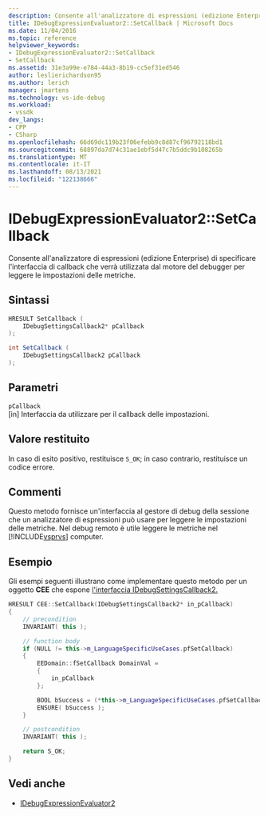 ```yaml
---
description: Consente all'analizzatore di espressioni (edizione Enterprise) di specificare l'interfaccia di callback che verrà utilizzata dal motore del debugger per leggere le impostazioni delle metriche.
title: IDebugExpressionEvaluator2::SetCallback | Microsoft Docs
ms.date: 11/04/2016
ms.topic: reference
helpviewer_keywords:
- IDebugExpressionEvaluator2::SetCallback
- SetCallback
ms.assetid: 31e3a99e-e784-44a3-8b19-cc5ef31ed546
author: leslierichardson95
ms.author: lerich
manager: jmartens
ms.technology: vs-ide-debug
ms.workload:
- vssdk
dev_langs:
- CPP
- CSharp
ms.openlocfilehash: 66d69dc119b23f06efebb9c8d87cf96792118bd1
ms.sourcegitcommit: 68897da7d74c31ae1ebf5d47c7b5ddc9b108265b
ms.translationtype: MT
ms.contentlocale: it-IT
ms.lasthandoff: 08/13/2021
ms.locfileid: "122138666"
---
```

# <a name="idebugexpressionevaluator2setcallback"></a>IDebugExpressionEvaluator2::SetCallback
Consente all'analizzatore di espressioni (edizione Enterprise) di specificare l'interfaccia di callback che verrà utilizzata dal motore del debugger per leggere le impostazioni delle metriche.

## <a name="syntax"></a>Sintassi

```cpp
HRESULT SetCallback (
    IDebugSettingsCallback2* pCallback
);
```

```csharp
int SetCallback (
    IDebugSettingsCallback2 pCallback
);
```

## <a name="parameters"></a>Parametri
`pCallback`\
[in] Interfaccia da utilizzare per il callback delle impostazioni.

## <a name="return-value"></a>Valore restituito
In caso di esito positivo, restituisce `S_OK`; in caso contrario, restituisce un codice errore.

## <a name="remarks"></a>Commenti
Questo metodo fornisce un'interfaccia al gestore di debug della sessione che un analizzatore di espressioni può usare per leggere le impostazioni delle metriche. Nel debug remoto è utile leggere le metriche nel [!INCLUDE[vsprvs](../../../code-quality/includes/vsprvs_md.md)] computer.

## <a name="example"></a>Esempio
Gli esempi seguenti illustrano come implementare questo metodo per un oggetto **CEE** che espone [l'interfaccia IDebugSettingsCallback2.](../../../extensibility/debugger/reference/idebugsettingscallback2.md)

```cpp
HRESULT CEE::SetCallback(IDebugSettingsCallback2* in_pCallback)
{
    // precondition
    INVARIANT( this );

    // function body
    if (NULL != this->m_LanguageSpecificUseCases.pfSetCallback)
    {
        EEDomain::fSetCallback DomainVal =
        {
            in_pCallback
        };

        BOOL bSuccess = (*this->m_LanguageSpecificUseCases.pfSetCallback)(DomainVal);
        ENSURE( bSuccess );
    }

    // postcondition
    INVARIANT( this );

    return S_OK;
}
```

## <a name="see-also"></a>Vedi anche
- [IDebugExpressionEvaluator2](../../../extensibility/debugger/reference/idebugexpressionevaluator2.md)
